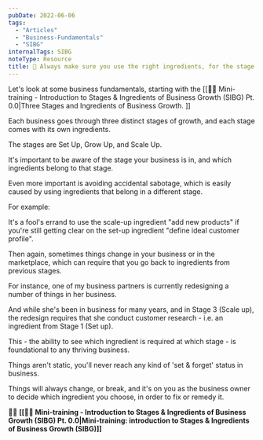 ```yaml
---
pubDate: 2022-06-06
tags:
  - "Articles"
  - "Business-Fundamentals"
  - "SIBG"
internalTags: SIBG
noteType: Resource
title: 📄 Always make sure you use the right ingredients, for the stage your business is in...
---
```


Let's look at some business fundamentals, starting with the [[👨‍🎓 Mini-training - Introduction to Stages & Ingredients of Business Growth (SIBG) Pt. 0.0|Three Stages and Ingredients of Business Growth. ]]

Each business goes through three distinct stages of growth, and each stage comes with its own ingredients.

The stages are Set Up, Grow Up, and Scale Up. <!--(click here to download a cheat sheet of the stages and their ingredients)-->

It's important to be aware of the stage your business is in, and which ingredients belong to that stage.

Even more important is avoiding accidental sabotage, which is easily caused by using ingredients that belong in a different stage.

For example:

It's a fool's errand to use the scale-up ingredient "add new products" if you're still getting clear on the set-up ingredient "define ideal customer profile".

Then again, sometimes things change in your business or in the marketplace, which can require that you go back to ingredients from previous stages.

For instance, one of my business partners is currently redesigning a number of things in her business.

And while she's been in business for many years, and in Stage 3 (Scale up), the redesign requires that she conduct customer research - i.e. an ingredient from Stage 1 (Set up).

This - the ability to see which ingredient is required at which stage - is foundational to any thriving business.

Things aren't static, you'll never reach any kind of 'set & forget' status in business.

Things will always change, or break, and it's on you as the business owner to decide which ingredient you choose, in order to fix or remedy it.



🧑‍🎓  **[[👨‍🎓 Mini-training - Introduction to Stages & Ingredients of Business Growth (SIBG) Pt. 0.0|Mini-training: introduction to Stages & Ingredients of Business Growth (SIBG)]]**

<br />
